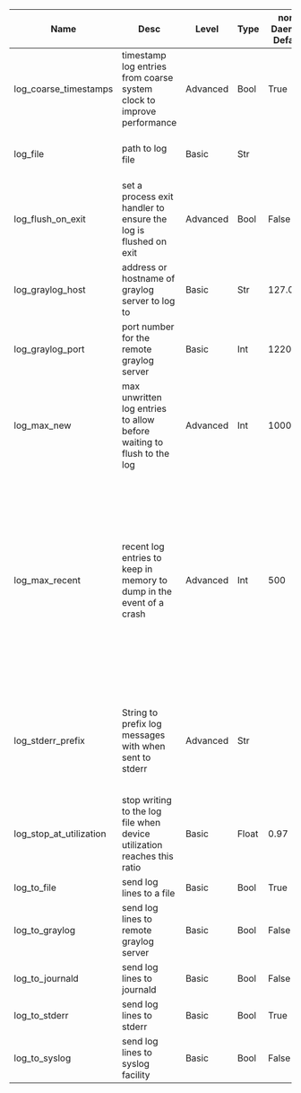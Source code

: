| Name | Desc | Level | Type | non-Daemon Default | Daemon Default | Min | Max | Valid Values | verbatim | See also | Flags | Services | Validator | Long Desc | Tags |
| --- | --- | --- | --- | --- | --- | --- | --- | --- | --- | --- | --- | --- | --- | --- | --- |
| <span id="SP_log_coarse_timestamps">log_coarse_timestamps</span> |  timestamp log entries from coarse system clock to improve performance | Advanced | Bool | True |  |  |  |  |  |  |  | common |  |  | performanceservice |
| <span id="SP_log_file">log_file</span> |  path to log file | Basic | Str |  | /var/log/ceph/$cluster-$name.log |  |  |  |  | [[log_to_file](./global/log.md#SP_log_to_file), [log_to_stderr](./global/log.md#SP_log_to_stderr), [err_to_stderr](./global/err.md#SP_err_to_stderr), [log_to_syslog](./global/log.md#SP_log_to_syslog), [err_to_syslog](./global/err.md#SP_err_to_syslog)] |  |  |  |  |  |
| <span id="SP_log_flush_on_exit">log_flush_on_exit</span> |  set a process exit handler to ensure the log is flushed on exit | Advanced | Bool | False |  |  |  |  |  |  |  |  |  |  |  |
| <span id="SP_log_graylog_host">log_graylog_host</span> |  address or hostname of graylog server to log to | Basic | Str | 127.0.0.1 |  |  |  |  |  | [[log_to_graylog](./global/log.md#SP_log_to_graylog), [err_to_graylog](./global/err.md#SP_err_to_graylog), [log_graylog_port](./global/log.md#SP_log_graylog_port)] |  |  |  |  |  |
| <span id="SP_log_graylog_port">log_graylog_port</span> |  port number for the remote graylog server | Basic | Int | 12201 |  |  |  |  |  | [[log_graylog_host](./global/log.md#SP_log_graylog_host)] |  |  |  |  |  |
| <span id="SP_log_max_new">log_max_new</span> |  max unwritten log entries to allow before waiting to flush to the log | Advanced | Int | 1000 |  |  |  |  |  | [[log_max_recent](./global/log.md#SP_log_max_recent)] |  |  |  |  |  |
| <span id="SP_log_max_recent">log_max_recent</span> |  recent log entries to keep in memory to dump in the event of a crash | Advanced | Int | 500 | 10000 |  |  |  |  |  |  |  |  | The purpose of this option is to log at a higher debug level only to the in-memory buffer, and write out the detailed log messages only if there is a crash.  Only log entries below the lower log level will be written unconditionally to the log.  For example, debug_osd=1/5 will write everything <= 1 to the log unconditionally but keep entries at levels 2-5 in memory.  If there is a seg fault or assertion failure, all entries will be dumped to the log. |  |
| <span id="SP_log_stderr_prefix">log_stderr_prefix</span> |  String to prefix log messages with when sent to stderr | Advanced | Str |  |  |  |  |  |  | [[mon_cluster_log_to_stderr](./mon/mon.md#SP_mon_cluster_log_to_stderr)] |  |  |  | This is useful in container environments when combined with mon_cluster_log_to_stderr.  The mon log prefixes each line with the channel name (e.g., 'default', 'audit'), while log_stderr_prefix can be set to 'debug '. |  |
| <span id="SP_log_stop_at_utilization">log_stop_at_utilization</span> |  stop writing to the log file when device utilization reaches this ratio | Basic | Float | 0.97 |  | 0 | 1 |  |  | [[log_file](./global/log.md#SP_log_file)] |  |  |  |  |  |
| <span id="SP_log_to_file">log_to_file</span> |  send log lines to a file | Basic | Bool | True |  |  |  |  |  | [[log_file](./global/log.md#SP_log_file)] |  |  |  |  |  |
| <span id="SP_log_to_graylog">log_to_graylog</span> |  send log lines to remote graylog server | Basic | Bool | False |  |  |  |  |  | [[err_to_graylog](./global/err.md#SP_err_to_graylog), [log_graylog_host](./global/log.md#SP_log_graylog_host), [log_graylog_port](./global/log.md#SP_log_graylog_port)] |  |  |  |  |  |
| <span id="SP_log_to_journald">log_to_journald</span> |  send log lines to journald | Basic | Bool | False |  |  |  |  |  | [[err_to_journald](./global/err.md#SP_err_to_journald)] |  |  |  |  |  |
| <span id="SP_log_to_stderr">log_to_stderr</span> |  send log lines to stderr | Basic | Bool | True | False |  |  |  |  |  |  |  |  |  |  |
| <span id="SP_log_to_syslog">log_to_syslog</span> |  send log lines to syslog facility | Basic | Bool | False |  |  |  |  |  |  |  |  |  |  |  |
